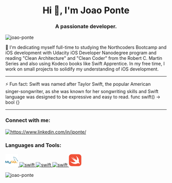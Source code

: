 <h1 align="center">Hi 👋, I'm Joao Ponte</h1>
<h3 align="center">A passionate developer.</h3>

<p align="left"> <img src="https://komarev.com/ghpvc/?username=joao-ponte&label=Profile%20views&color=0e75b6&style=flat" alt="joao-ponte" /> </p>


🌱 I'm dedicating myself full-time to studying the Northcoders Bootcamp and iOS development with Udacity iOS Developer Nanodegree program and reading "Clean Architecture" and "Clean Coder" from the Robert C. Martin Series and also using Kodeco books like Swift Apprentice. In my free time, I work on small projects to solidify my understanding of iOS development.

***


⚡ Fun fact: Swift was named after Taylor Swift, the popular American singer-songwriter, as she was known for her songwriting skills and Swift language was designed to be expressive and easy to read. func swift() -> bool {}

***

<h3 align="left">Connect with me:</h3>
<p align="left">
<a href="https://linkedin.com/in/https://www.linkedin.com/in/jponte/" target="blank"><img align="center" src="https://raw.githubusercontent.com/rahuldkjain/github-profile-readme-generator/master/src/images/icons/Social/linked-in-alt.svg" alt="https://www.linkedin.com/in/jponte/" height="30" width="40" /></a>
</p>

<h3 align="left">Languages and Tools:</h3>
<p align="left"> <a href="https://www.mysql.com/" target="_blank" rel="noreferrer"> <img src="https://raw.githubusercontent.com/devicons/devicon/master/icons/mysql/mysql-original-wordmark.svg" alt="mysql" width="40" height="40"/> </a> <a href="https://developer.apple.com/swift/" target="_blank" rel="noreferrer"> <img src="https://cdn.jsdelivr.net/gh/devicons/devicon@latest/icons/javascript/javascript-original.svg" alt="swift" width="40" height="40"/> </a> <a href="https://developer.apple.com/swift/" target="_blank" rel="noreferrer"> <img src="https://cdn.jsdelivr.net/gh/devicons/devicon@latest/icons/nodejs/nodejs-plain-wordmark.svg" alt="swift" width="40" height="40"/> </a> <a href="https://developer.apple.com/swift/" target="_blank" rel="noreferrer"> <img src="https://cdn.jsdelivr.net/gh/devicons/devicon@latest/icons/react/react-original-wordmark.svg" alt="swift" width="40" height="40"/> </a>
  <a href="https://developer.apple.com/swift/" target="_blank" rel="noreferrer"> <img src="https://raw.githubusercontent.com/devicons/devicon/master/icons/swift/swift-original.svg" alt="swift" width="40" height="40"/> </a> </p>



<p><img align="center" src="https://github-readme-streak-stats.herokuapp.com/?user=joao-ponte&" alt="joao-ponte" /></p>
          
          
